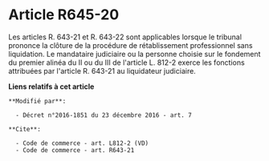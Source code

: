 # Article R645-20

Les articles R. 643-21 et R. 643-22 sont applicables lorsque le tribunal prononce la clôture de la procédure de
rétablissement professionnel sans liquidation. Le mandataire judiciaire ou la personne choisie sur le fondement du premier
alinéa du II ou du III de l'article L. 812-2 exerce les fonctions attribuées par l'article R. 643-21 au liquidateur
judiciaire.

**Liens relatifs à cet article**

	**Modifié par**:

	  - Décret n°2016-1851 du 23 décembre 2016 - art. 7

	**Cite**:

	  - Code de commerce - art. L812-2 (VD)
	  - Code de commerce - art. R643-21

